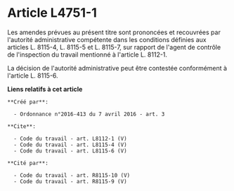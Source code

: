 # Article L4751-1

Les amendes prévues au présent titre sont prononcées et recouvrées par l'autorité administrative compétente dans les
conditions définies aux articles L. 8115-4, L. 8115-5 et L. 8115-7, sur rapport de l'agent de contrôle de l'inspection du
travail mentionné à l'article L. 8112-1. 

La décision de l'autorité administrative peut être contestée conformément à l'article L. 8115-6.

**Liens relatifs à cet article**

	**Créé par**:

	  - Ordonnance n°2016-413 du 7 avril 2016 - art. 3

	**Cite**:

	  - Code du travail - art. L8112-1 (V)
	  - Code du travail - art. L8115-4 (V)
	  - Code du travail - art. L8115-6 (V)

	**Cité par**:

	  - Code du travail - art. R8115-10 (V)
	  - Code du travail - art. R8115-9 (V)
